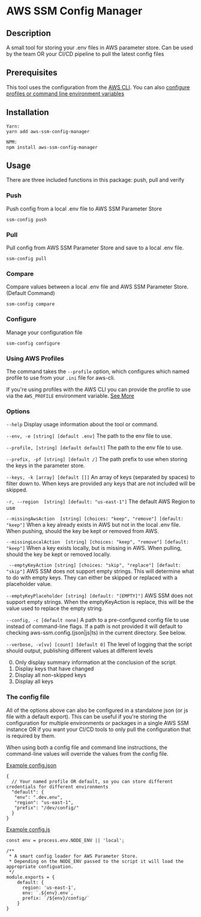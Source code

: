 # AWS SSM Config Manager

## Description
A small tool for storing your .env files in AWS parameter store. Can be used by the team OR your CI/CD pipeline to pull the latest config files

## Prerequisites
This tool uses the configuration from the [AWS CLI](https://aws.amazon.com/cli/). You can also [configure profiles or command line environment variables](https://docs.aws.amazon.com/cli/latest/userguide/cli-configure-envvars.html)

## Installation

```
Yarn:
yarn add aws-ssm-config-manager

NPM: 
npm install aws-ssm-config-manager
```

## Usage

There are three included functions in this package: push, pull and verify

### Push

Push config from a local .env file to AWS SSM Parameter Store

`ssm-config push`

### Pull

Pull config from AWS SSM Parameter Store and save to a local .env file.

`ssm-config pull`

### Compare

Compare values between a local .env file and AWS SSM Parameter Store. (Default Command)

`ssm-config compare`

### Configure

Manage your configuration file

`ssm-config configure`

### Using AWS Profiles

The command takes the `--profile` option, which configures which named profile to use from your `.ini` file for aws-cli.

If you're using profiles with the AWS CLI you can provide the profile to use via the `AWS_PROFILE` environment variable. [See More](https://docs.aws.amazon.com/cli/latest/userguide/cli-configure-envvars.html)


### Options

`--help`
Display usage information about the tool or command.

`--env, -e [string] [default .env]`
The path to the env file to use. 

`--profile, [string] [default default]`
The path to the env file to use. 

`--prefix, -pf [string] [default /]`
The path prefix to use when storing the keys in the parameter store. 

`--keys, -k [array] [default []]` 
An array of keys (separated by spaces) to filter down to. When keys are provided any keys that are not included will be skipped. 

`-r, --region  [string] [default: "us-east-1"]`
The default AWS Region to use
                                                
`--missingAwsAction  [string] [choices: "keep", "remove"] [default: "keep"]`
When a key already exists in AWS but not in the local .env file. When pushing, should the key be kept or removed from AWS.
                          
`--missingLocalAction  [string] [choices: "keep", "remove"] [default: "keep"]`
When a key exists locally, but is missing in AWS. When pulling, should the key be kept or removed locally.

` --emptyKeyAction [string] [choices: "skip", "replace"] [default: "skip"]`
AWS SSM does not support empty strings. This will determine what to do with empty keys. They can either be skipped or replaced with a placeholder value.

`--emptyKeyPlaceholder [string] [default: "[EMPTY]"]`
AWS SSM does not support empty strings. When the emptyKeyAction is replace, this will be the value used to replace the empty string.

`--config, -c [default none]`
A path to a pre-configured config file to use instead of command-line flags. If a path is not provided it will default to checking aws-ssm.config.(json|js|ts) in the current directory. See below. 

`--verbose, -v[vv] [count] [default 0]`
The level of logging that the script should output, publishing different values at different levels

0. Only display summary information at the conclusion of the script.
1. Display keys that have changed
2. Display all non-skipped keys
3. Display all keys

### The config file

All of the options above can also be configured in a standalone json (or js file with a default export). This can be useful if you're storing the configuration for multiple environments or packages in a single AWS SSM instance OR if you want your CI/CD tools to only pull the configuration that is required by them.

When using both a config file and command line instructions, the command-line values will override the values from the config file.

[Example config.json](https://github.com/patrickeaton/aws-ssm-config-manager/blob/master/aws-ssm.config.json)
```
{
  // Your named profile OR default, so you can store different credentials for different environments
  "default": {
   "env": ".dev.env",
   "region": "us-east-1",
   "prefix": "/dev/config/"
  }
}
```

[Example config.js](https://github.com/patrickeaton/aws-ssm-config-manager/blob/master/aws-ssm.config.js)
```
const env = process.env.NODE_ENV || 'local';

/**
 * A smart config loader for AWS Parameter Store.
 * Depending on the NODE_ENV passed to the script it will load the appropriate configuation.
 */
module.exports = {
    default: {
      region: 'us-east-1',
      env: `.${env}.env`,
      prefix: `/${env}/config/`
    }
}
```
